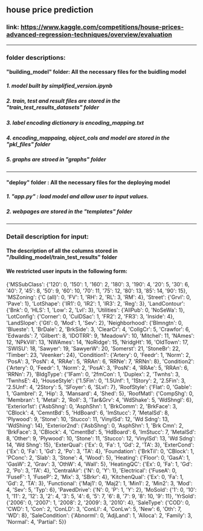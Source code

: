 ## house price prediction
### link: https://www.kaggle.com/competitions/house-prices-advanced-regression-techniques/overview/evaluation
--------
### folder descriptions: 
#### "building_model" folder: All the necessary files for the buidling model
##### 1. model built by simplified_version.ipynb
##### 2. train, test and result files are stored in the "train_test_results_datasets" folder
##### 3. label encoding dictionary is encoding_mapping.txt
##### 4. encoding_mappaing, object_cols and model are stored in the "pkl_files" folder
##### 5. graphs are stroed in "graphs" folder
--------
#### "deploy" folder : All the necessary files for the deploying model
##### 1. "app.py" : load model and allow user to input values. 
##### 2. webpages are stored in the "templates" folder
--------
### Detail description for input:
#### The description of all the columns stored in "/building_model/train_test_results" folder
#### We restricted user inputs in the following form:
{'MSSubClass': {'120': 0,
  '150': 1,
  '160': 2,
  '180': 3,
  '190': 4,
  '20': 5,
  '30': 6,
  '40': 7,
  '45': 8,
  '50': 9,
  '60': 10,
  '70': 11,
  '75': 12,
  '80': 13,
  '85': 14,
  '90': 15},
 'MSZoning': {'C (all)': 0, 'FV': 1, 'RH': 2, 'RL': 3, 'RM': 4},
 'Street': {'Grvl': 0, 'Pave': 1},
 'LotShape': {'IR1': 0, 'IR2': 1, 'IR3': 2, 'Reg': 3},
 'LandContour': {'Bnk': 0, 'HLS': 1, 'Low': 2, 'Lvl': 3},
 'Utilities': {'AllPub': 0, 'NoSeWa': 1},
 'LotConfig': {'Corner': 0, 'CulDSac': 1, 'FR2': 2, 'FR3': 3, 'Inside': 4},
 'LandSlope': {'Gtl': 0, 'Mod': 1, 'Sev': 2},
 'Neighborhood': {'Blmngtn': 0,
  'Blueste': 1,
  'BrDale': 2,
  'BrkSide': 3,
  'ClearCr': 4,
  'CollgCr': 5,
  'Crawfor': 6,
  'Edwards': 7,
  'Gilbert': 8,
  'IDOTRR': 9,
  'MeadowV': 10,
  'Mitchel': 11,
  'NAmes': 12,
  'NPkVill': 13,
  'NWAmes': 14,
  'NoRidge': 15,
  'NridgHt': 16,
  'OldTown': 17,
  'SWISU': 18,
  'Sawyer': 19,
  'SawyerW': 20,
  'Somerst': 21,
  'StoneBr': 22,
  'Timber': 23,
  'Veenker': 24},
 'Condition1': {'Artery': 0,
  'Feedr': 1,
  'Norm': 2,
  'PosA': 3,
  'PosN': 4,
  'RRAe': 5,
  'RRAn': 6,
  'RRNe': 7,
  'RRNn': 8},
 'Condition2': {'Artery': 0,
  'Feedr': 1,
  'Norm': 2,
  'PosA': 3,
  'PosN': 4,
  'RRAe': 5,
  'RRAn': 6,
  'RRNn': 7},
 'BldgType': {'1Fam': 0, '2fmCon': 1, 'Duplex': 2, 'Twnhs': 3, 'TwnhsE': 4},
 'HouseStyle': {'1.5Fin': 0,
  '1.5Unf': 1,
  '1Story': 2,
  '2.5Fin': 3,
  '2.5Unf': 4,
  '2Story': 5,
  'SFoyer': 6,
  'SLvl': 7},
 'RoofStyle': {'Flat': 0,
  'Gable': 1,
  'Gambrel': 2,
  'Hip': 3,
  'Mansard': 4,
  'Shed': 5},
 'RoofMatl': {'CompShg': 0,
  'Membran': 1,
  'Metal': 2,
  'Roll': 3,
  'Tar&Grv': 4,
  'WdShake': 5,
  'WdShngl': 6},
 'Exterior1st': {'AsbShng': 0,
  'AsphShn': 1,
  'BrkComm': 2,
  'BrkFace': 3,
  'CBlock': 4,
  'CemntBd': 5,
  'HdBoard': 6,
  'ImStucc': 7,
  'MetalSd': 8,
  'Plywood': 9,
  'Stone': 10,
  'Stucco': 11,
  'VinylSd': 12,
  'Wd Sdng': 13,
  'WdShing': 14},
 'Exterior2nd': {'AsbShng': 0,
  'AsphShn': 1,
  'Brk Cmn': 2,
  'BrkFace': 3,
  'CBlock': 4,
  'CmentBd': 5,
  'HdBoard': 6,
  'ImStucc': 7,
  'MetalSd': 8,
  'Other': 9,
  'Plywood': 10,
  'Stone': 11,
  'Stucco': 12,
  'VinylSd': 13,
  'Wd Sdng': 14,
  'Wd Shng': 15},
 'ExterQual': {'Ex': 0, 'Fa': 1, 'Gd': 2, 'TA': 3},
 'ExterCond': {'Ex': 0, 'Fa': 1, 'Gd': 2, 'Po': 3, 'TA': 4},
 'Foundation': {'BrkTil': 0,
  'CBlock': 1,
  'PConc': 2,
  'Slab': 3,
  'Stone': 4,
  'Wood': 5},
 'Heating': {'Floor': 0,
  'GasA': 1,
  'GasW': 2,
  'Grav': 3,
  'OthW': 4,
  'Wall': 5},
 'HeatingQC': {'Ex': 0, 'Fa': 1, 'Gd': 2, 'Po': 3, 'TA': 4},
 'CentralAir': {'N': 0, 'Y': 1},
 'Electrical': {'FuseA': 0, 'FuseF': 1, 'FuseP': 2, 'Mix': 3, 'SBrkr': 4},
 'KitchenQual': {'Ex': 0, 'Fa': 1, 'Gd': 2, 'TA': 3},
 'Functional': {'Maj1': 0,
  'Maj2': 1,
  'Min1': 2,
  'Min2': 3,
  'Mod': 4,
  'Sev': 5,
  'Typ': 6},
 'PavedDrive': {'N': 0, 'P': 1, 'Y': 2},
 'MoSold': {'1': 0,
  '10': 1,
  '11': 2,
  '12': 3,
  '2': 4,
  '3': 5,
  '4': 6,
  '5': 7,
  '6': 8,
  '7': 9,
  '8': 10,
  '9': 11},
 'YrSold': {'2006': 0, '2007': 1, '2008': 2, '2009': 3, '2010': 4},
 'SaleType': {'COD': 0,
  'CWD': 1,
  'Con': 2,
  'ConLD': 3,
  'ConLI': 4,
  'ConLw': 5,
  'New': 6,
  'Oth': 7,
  'WD': 8},
 'SaleCondition': {'Abnorml': 0,
  'AdjLand': 1,
  'Alloca': 2,
  'Family': 3,
  'Normal': 4,
  'Partial': 5}}